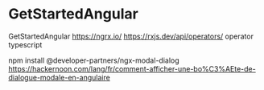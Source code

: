 # GetStartedAngular
GetStartedAngular
https://ngrx.io/
https://rxjs.dev/api/operators/
operator typescript

npm install @developer-partners/ngx-modal-dialog
https://hackernoon.com/lang/fr/comment-afficher-une-bo%C3%AEte-de-dialogue-modale-en-angulaire